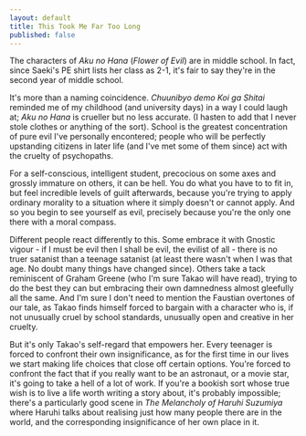 ```yaml
---
layout: default
title: This Took Me Far Too Long
published: false
---
```


The characters of *Aku no Hana* (*Flower of Evil*) are in middle school. In fact, since Saeki's PE shirt lists her class as 2-1, it's fair to say they're in the second year of middle school.

It's more than a naming coincidence. *Chuunibyo demo Koi ga Shitai* reminded me of my childhood (and university days) in a way I could laugh at; *Aku no Hana* is crueller but no less accurate. (I hasten to add that I never stole clothes or anything of the sort). School is the greatest concentration of pure evil I've personally encontered; people who  will be perfectly upstanding citizens in later life (and I've met some of them since) act with the cruelty of psychopaths.

For a self-conscious, intelligent student, precocious on some axes and grossly immature on others, it can be hell. You do what you have to to fit in, but feel incredible levels of guilt afterwards, because you're trying to apply ordinary morality to a situation where it simply doesn't or cannot apply. And so you begin to see yourself as evil, precisely because you're the only one there with a moral compass.

Different people react differently to this. Some embrace it with Gnostic vigour - if I must be evil then I shall be evil, the evilist of all - there is no truer satanist than a teenage satanist (at least there wasn't when I was that age. No doubt many things have changed since). Others take a tack reminiscent of Graham Greene (who I'm sure Takao will have read), trying to do the best they can but embracing their own damnedness almost gleefully all the same. And I'm sure I don't need to mention the Faustian overtones of our tale, as Takao finds himself forced to bargain with a character who is, if not unusually cruel by school standards, unusually open and creative in her cruelty.

But it's only Takao's self-regard that empowers her. Every teenager is forced to confront their own insignificance, as for the first time in our lives we start making life choices that close off certain options. You're forced to confront the fact that if you really want to be an astronaut, or a movie star, it's going to take a hell of a lot of work. If you're a bookish sort whose true wish is to live a life worth writing a story about, it's probably impossible; there's a particularly good scene in *The Melancholy of Haruhi Suzumiya* where Haruhi talks about realising just how many people there are in the world, and the corresponding insignificance of her own place in it.

